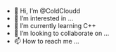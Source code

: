 - 👋 Hi, I’m @ColdCloudd
- 👀 I’m interested in ...
- 🌱 I’m currently learning C++
- 💞️ I’m looking to collaborate on ...
- 📫 How to reach me ...

<!---
ColdCloudd/ColdCloudd is a ✨ special ✨ repository because its `README.md` (this file) appears on your GitHub profile.
You can click the Preview link to take a look at your changes.
--->
